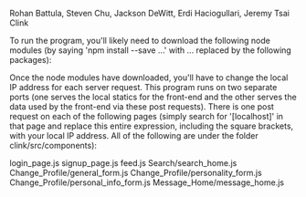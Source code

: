 Rohan Battula, Steven Chu, Jackson DeWitt, Erdi Haciogullari, Jeremy Tsai
Clink

To run the program, you'll likely need to download the following node
modules (by saying 'npm install --save ...' with ... replaced by the
following packages):


Once the node modules have downloaded, you'll have to change the
local IP address for each server request. This program runs on two
separate ports (one serves the local statics for the front-end and
the other serves the data used by the front-end via these post
requests). There is one post request on each of the following pages
(simply search for '[localhost]' in that page and replace this entire
expression, including the square brackets, with your local IP address.
All of the following are under the folder clink/src/components):

login_page.js
signup_page.js
feed.js
Search/search_home.js
Change_Profile/general_form.js
Change_Profile/personality_form.js
Change_Profile/personal_info_form.js
Message_Home/message_home.js

